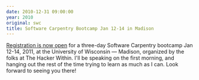 ```yaml
---
date: 2010-12-31 09:00:00
year: 2010
original: swc
title: Software Carpentry Bootcamp Jan 12-14 in Madison
---
```

<p><a href="http://hackerwithin.org/thw/plugin_wiki/page/SCBCAnnouncement">Registration is now open</a> for a three-day Software Carpentry bootcamp Jan 12-14, 2011, at the University of Wisconsin &mdash; Madison, organized by the folks at The Hacker Within. I'll be speaking on the first morning, and hanging out the rest of the time trying to learn as much as I can. Look forward to seeing you there!</p>
